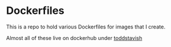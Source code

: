 # Dockerfiles

This is a repo to hold various Dockerfiles for images that I create.

Almost all of these live on dockerhub under [toddstavish](https://registry.hub.docker.com/repos/toddstavish/)
